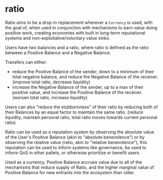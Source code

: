 # ratio

Ratio aims to be a drop-in replacement wherever a `Currency` is used, with the goal of, when used in conjunction with mechanisms to earn value doing positive work, creating economies with built in long-term reputational systems and non-exploitative/voluntary value sinks.

Users have two balances and a ratio, where ratio is defined as the ratio between a Positive Balance and a Negative Balance.

Transfers can either:
 * reduce the Positive Balance of the sender, down to a minimum of their total negative balance, and reduce the Negative Balance of the receiver. (improve total ratio, decrease liquidity)
 * increase the Negative Balance of the sender, up to a max of their positive value, and increase the Positive Balance of the receiver. (worsen total ratio, increase liquidity)

Users can also "reduce the stubbornness" of their ratio by reducing both of their Balances by an equal factor to maintain the same ratio. (reduce liquidity, maintain personal ratio, total ratio moves towards current personal ratio)

Ratio can be used as a reputation system by observing the absolute value of the User's Positive Balance (akin to "absolute benevolence") or by observing the relative value (ratio, akin to "relative benevolence"), this reputation can be used to inform systems like governance, be used to inform QoS in other pallets, or otherwise prioritize or benefit users.

Used as a currency, Positive Balance accrues value due to all of the mechanisms that reduce supply of Ratio, and the higher marginal value of Positive Balance for new entrants into the ecosystem than older.
